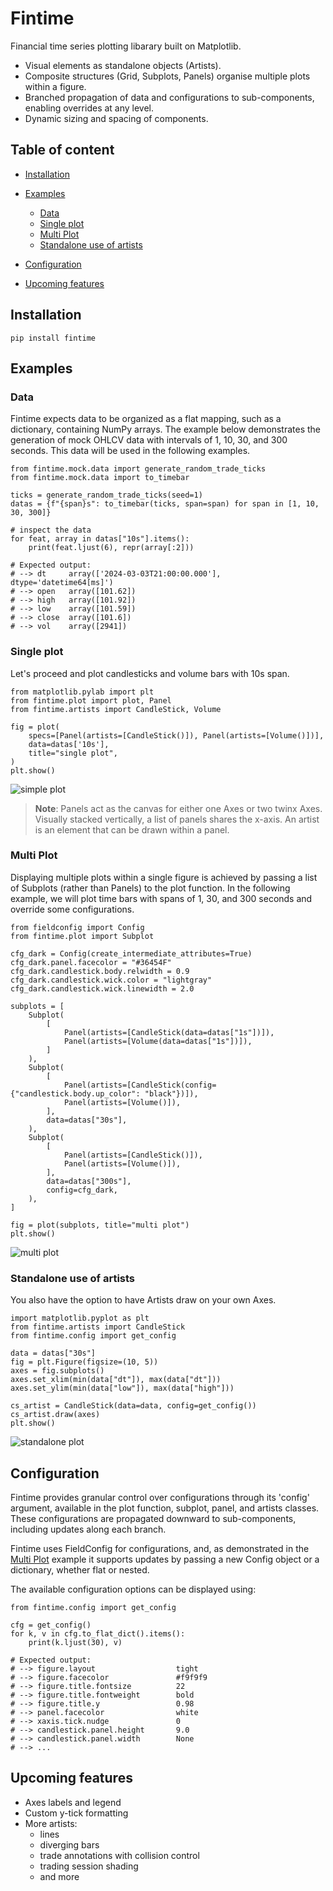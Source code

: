 # Fintime
Financial time series plotting libarary built on Matplotlib. 

- Visual elements as standalone objects (Artists).
- Composite structures (Grid, Subplots, Panels) organise multiple plots within a figure.
- Branched propagation of data and configurations to sub-components, enabling overrides at any level.
- Dynamic sizing and spacing of components.

## Table of content

- [Installation](#installation)
- [Examples](#examples)
  - [Data](#data)
  - [Single plot](#single-plot)
  - [Multi Plot](#multi-plot)
  - [Standalone use of artists](#standalone-use-of-artists)

- [Configuration](#configuration)
- [Upcoming features](#upcoming-features)


<a id="installation"></a>
## Installation
```+
pip install fintime
```

<a id="examples"></a>
## Examples

<a id="data"></a>
### Data
Fintime expects data to be organized as a flat mapping, such as a dictionary, containing NumPy arrays. The example below demonstrates the generation of mock OHLCV data with intervals of 1, 10, 30, and 300 seconds. This data will be used in the following examples.

```
from fintime.mock.data import generate_random_trade_ticks
from fintime.mock.data import to_timebar

ticks = generate_random_trade_ticks(seed=1)
datas = {f"{span}s": to_timebar(ticks, span=span) for span in [1, 10, 30, 300]}

# inspect the data
for feat, array in datas["10s"].items():
    print(feat.ljust(6), repr(array[:2]))

# Expected output:
# --> dt     array(['2024-03-03T21:00:00.000'], dtype='datetime64[ms]')
# --> open   array([101.62])
# --> high   array([101.92])
# --> low    array([101.59])
# --> close  array([101.6])
# --> vol    array([2941])
```

<a id="single-plot"></a>
### Single plot
Let's proceed and plot candlesticks and volume bars with 10s span. 
```
from matplotlib.pylab import plt
from fintime.plot import plot, Panel
from fintime.artists import CandleStick, Volume

fig = plot(
    specs=[Panel(artists=[CandleStick()]), Panel(artists=[Volume()])],
    data=datas['10s'],
    title="single plot",
)
plt.show()

```
![simple plot](https://raw.githubusercontent.com/marcel-dehaan/fintime/main/images/single_plot.png)

> **Note**: Panels act as the canvas for either one Axes or two twinx Axes. Visually stacked vertically, a list of panels shares the x-axis. An artist is an element that can be drawn within a panel.


### Multi Plot
Displaying multiple plots within a single figure is achieved by passing a list of Subplots (rather than Panels) to the plot function. In the following example, we will plot time bars with spans of 1, 30, and 300 seconds and override some configurations. 
```
from fieldconfig import Config
from fintime.plot import Subplot

cfg_dark = Config(create_intermediate_attributes=True)
cfg_dark.panel.facecolor = "#36454F"
cfg_dark.candlestick.body.relwidth = 0.9
cfg_dark.candlestick.wick.color = "lightgray"
cfg_dark.candlestick.wick.linewidth = 2.0

subplots = [
    Subplot(
        [
            Panel(artists=[CandleStick(data=datas["1s"])]),
            Panel(artists=[Volume(data=datas["1s"])]),
        ]
    ),
    Subplot(
        [
            Panel(artists=[CandleStick(config={"candlestick.body.up_color": "black"})]),
            Panel(artists=[Volume()]),
        ],
        data=datas["30s"],
    ),
    Subplot(
        [
            Panel(artists=[CandleStick()]),
            Panel(artists=[Volume()]),
        ],
        data=datas["300s"],
        config=cfg_dark,
    ),
]

fig = plot(subplots, title="multi plot")
plt.show()

```

![multi plot](https://raw.githubusercontent.com/marcel-dehaan/fintime/main/images/multi_plot.png)

### Standalone use of artists

You also have the option to have Artists draw on your own Axes.
```
import matplotlib.pyplot as plt
from fintime.artists import CandleStick
from fintime.config import get_config

data = datas["30s"]
fig = plt.Figure(figsize=(10, 5))
axes = fig.subplots()
axes.set_xlim(min(data["dt"]), max(data["dt"]))
axes.set_ylim(min(data["low"]), max(data["high"]))

cs_artist = CandleStick(data=data, config=get_config())
cs_artist.draw(axes)
plt.show()

```
![standalone plot](https://raw.githubusercontent.com/marcel-dehaan/fintime/main/images/standalone_plot.png)

## Configuration
Fintime provides granular control over configurations through its 'config' argument, available in the plot function, subplot, panel, and artists classes. These configurations are propagated downward to sub-components, including updates along each branch.

Fintime uses FieldConfig for configurations, and, as demonstrated in the [Multi Plot](#multi-plot) example it supports updates by passing a new Config object or a dictionary, whether flat or nested.

The available configuration options can be displayed using:
```
from fintime.config import get_config

cfg = get_config()
for k, v in cfg.to_flat_dict().items():
    print(k.ljust(30), v)

# Expected output:
# --> figure.layout                  tight
# --> figure.facecolor               #f9f9f9
# --> figure.title.fontsize          22
# --> figure.title.fontweight        bold
# --> figure.title.y                 0.98
# --> panel.facecolor                white
# --> xaxis.tick.nudge               0
# --> candlestick.panel.height       9.0
# --> candlestick.panel.width        None
# --> ...
```

<a id="upcoming-features"></a>
## Upcoming features
- Axes labels and legend
- Custom y-tick formatting
- More artists: 
  - lines
  - diverging bars
  - trade annotations with collision control
  - trading session shading
  - and more 